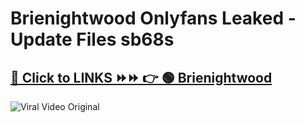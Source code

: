 
 # Brienightwood Onlyfans Leaked - Update Files sb68s

## <h2><a href="https://clipsfans.com/Brienightwood&ref=git">🔗 Click to LINKS ⏩⏩ 👉 🟢 Brienightwood </a></h2>

<a href="https://clipsfans.com/Brienightwood&ref=git" rel="nofollow" data-target="animated-image.originalLink"><img src="https://i.ibb.co.com/xMMVF88/686577567.gif" alt="Viral Video Original" style="max-width: 100%; display: inline-block;" data-target="animated-image.originalImage"></a>

